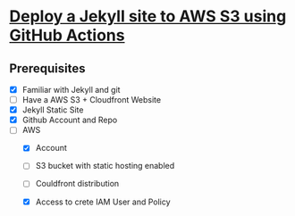 # [Deploy a Jekyll site to AWS S3 using GitHub Actions](https://pagertree.com/2021/04/20/github-actions/)

## Prerequisites

- [x] Familiar with Jekyll and git
- [ ] Have a AWS S3 + Cloudfront Website
- [x] Jekyll Static Site
- [x] Github Account and Repo
- [ ] AWS
  - [x] Account
  - [ ] S3 bucket with static hosting enabled
  - [ ] Couldfront distribution
  - [x] Access to crete IAM User and Policy

